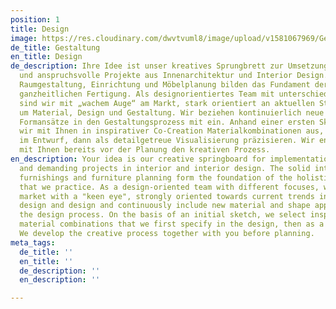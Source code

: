 ```yaml
---
position: 1
title: Design
image: https://res.cloudinary.com/dwvtvuml8/image/upload/v1581067969/Gestaltung-Design-Materialien_web_xzs6ue.jpg
de_title: Gestaltung
en_title: Design
de_description: Ihre Idee ist unser kreatives Sprungbrett zur Umsetzung für unkonventionelle
  und anspruchsvolle Projekte aus Innenarchitektur und Interior Design. Die solide
  Raumgestaltung, Einrichtung und Möbelplanung bilden das Fundament der von uns gelebten,
  ganzheitlichen Fertigung. Als designorientiertes Team mit unterschiedlichen Schwerpunkten
  sind wir mit „wachem Auge“ am Markt, stark orientiert an aktuellen Strömungen rund
  um Material, Design und Gestaltung. Wir beziehen kontinuierlich neue Material- und
  Formansätze in den Gestaltungsprozess mit ein. Anhand einer ersten Skizze wählen
  wir mit Ihnen in inspirativer Co-Creation Materialkombinationen aus, die wir zunächst
  im Entwurf, dann als detailgetreue Visualisierung präzisieren. Wir entwickeln gemeinsam
  mit Ihnen bereits vor der Planung den kreativen Prozess.
en_description: Your idea is our creative springboard for implementation for unconventional
  and demanding projects in interior and interior design. The solid interior design,
  furnishings and furniture planning form the foundation of the holistic production
  that we practice. As a design-oriented team with different focuses, we are on the
  market with a "keen eye", strongly oriented towards current trends in material,
  design and design and continuously include new material and shape approaches in
  the design process. On the basis of an initial sketch, we select inspiring co-creation
  material combinations that we first specify in the design, then as a detailed visualization.
  We develop the creative process together with you before planning.
meta_tags:
  de_title: ''
  en_title: ''
  de_description: ''
  en_description: ''

---
```

